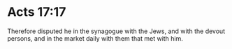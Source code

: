# Acts 17:17

Therefore disputed he in the synagogue with the Jews, and with the devout persons, and in the market daily with them that met with him.